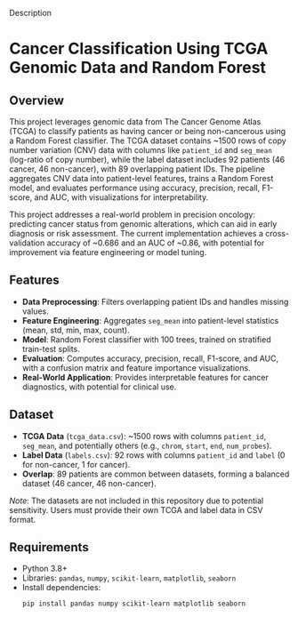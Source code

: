 Description
# Cancer Classification Using TCGA Genomic Data and Random Forest

## Overview
This project leverages genomic data from The Cancer Genome Atlas (TCGA) to classify patients as having cancer or being non-cancerous using a Random Forest classifier. The TCGA dataset contains ~1500 rows of copy number variation (CNV) data with columns like `patient_id` and `seg_mean` (log-ratio of copy number), while the label dataset includes 92 patients (46 cancer, 46 non-cancer), with 89 overlapping patient IDs. The pipeline aggregates CNV data into patient-level features, trains a Random Forest model, and evaluates performance using accuracy, precision, recall, F1-score, and AUC, with visualizations for interpretability.

This project addresses a real-world problem in precision oncology: predicting cancer status from genomic alterations, which can aid in early diagnosis or risk assessment. The current implementation achieves a cross-validation accuracy of ~0.686 and an AUC of ~0.86, with potential for improvement via feature engineering or model tuning.

## Features
- **Data Preprocessing**: Filters overlapping patient IDs and handles missing values.
- **Feature Engineering**: Aggregates `seg_mean` into patient-level statistics (mean, std, min, max, count).
- **Model**: Random Forest classifier with 100 trees, trained on stratified train-test splits.
- **Evaluation**: Computes accuracy, precision, recall, F1-score, and AUC, with a confusion matrix and feature importance visualizations.
- **Real-World Application**: Provides interpretable features for cancer diagnostics, with potential for clinical use.

## Dataset
- **TCGA Data** (`tcga_data.csv`): ~1500 rows with columns `patient_id`, `seg_mean`, and potentially others (e.g., `chrom`, `start`, `end`, `num_probes`).
- **Label Data** (`labels.csv`): 92 rows with columns `patient_id` and `label` (0 for non-cancer, 1 for cancer).
- **Overlap**: 89 patients are common between datasets, forming a balanced dataset (46 cancer, 46 non-cancer).

*Note*: The datasets are not included in this repository due to potential sensitivity. Users must provide their own TCGA and label data in CSV format.

## Requirements
- Python 3.8+
- Libraries: `pandas`, `numpy`, `scikit-learn`, `matplotlib`, `seaborn`
- Install dependencies:
  ```bash
  pip install pandas numpy scikit-learn matplotlib seaborn
